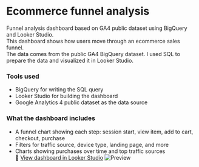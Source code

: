 # Ecommerce funnel analysis

Funnel analysis dashboard based on GA4 public dataset using BigQuery and Looker Studio.  
This dashboard shows how users move through an ecommerce sales funnel.  
The data comes from the public GA4 BigQuery dataset. I used SQL to prepare the data and visualized it in Looker Studio.

### Tools used
- BigQuery for writing the SQL query  
- Looker Studio for building the dashboard  
- Google Analytics 4 public dataset as the data source  

### What the dashboard includes
- A funnel chart showing each step: session start, view item, add to cart, checkout, purchase  
- Filters for traffic source, device type, landing page, and more  
- Charts showing purchases over time and top traffic sources  
🔗 [View dashboard in Looker Studio](https://lookerstudio.google.com/reporting/ea0c9968-e1dd-4d8f-8a56-b362f7133ca2)
![Preview](images/dashboard.png)
